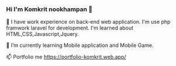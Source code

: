 ### Hi I'm Komkrit nookhampan 👋
🔭 I have work experience on back-end web application. I'm use php framwork laravel for development.
I'm learned about HTML,CSS,Javascript,Jquery.

🌱 I’m currently learning Mobile application and Mobile Game.

📫 Portfolio me https://portfolio-komkrit.web.app/
   
<!--
**KhunbankDev/KhunbankDev** is a ✨ _special_ ✨ repository because its `README.md` (this file) appears on your GitHub profile.

Here are some ideas to get you started:

- 🔭 I’m currently working on ...
- 🌱 I’m currently learning ...
- 👯 I’m looking to collaborate on ...
- 🤔 I’m looking for help with ...
- 💬 Ask me about ...
- 📫 How to reach me: ...
- 😄 Pronouns: ...
- ⚡ Fun fact: ...
-->
